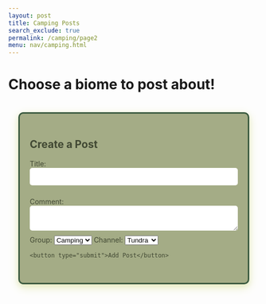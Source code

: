 ```yaml
---
layout: post 
title: Camping Posts
search_exclude: true
permalink: /camping/page2
menu: nav/camping.html
---
```


<style>
    .container {
        display: flex;
        flex-direction: column;
        align-items: center;
        width: 100%;
        max-width: 1200px;
        padding: 20px;
        box-sizing: border-box;
    }

    .form-container, .post-item {
        display: flex;
        flex-direction: column;
        width: 100%; 
        max-width: 800px; 
        background-color: #a4ac86;
        box-shadow: 0 4px 8px 0 #e9edc9, 0 6px 20px 0 #e9edc9;
        padding: 20px;
        border-radius: 10px;
        border: 3px solid #3a5a40;
        color: #414833;
        margin-bottom: 20px;
        box-sizing: border-box; 
    }

    .post-item h3, .post-item p {
        margin: 0 0 10px;
    }

    .form-container label {
        margin-bottom: 5px;
    }
    .form-container input, .form-container textarea {
        margin-bottom: 10px;
        padding: 10px;
        border-radius: 5px;
        border: none;
        width: 100%;
    }
    .form-container button {
        padding: 10px;
        border-radius: 5px;
        border: none;
        background-color: #a4ac86;
        color: #414833;
        cursor: pointer;
    }
    .details {
        display: flex;
        flex-direction: column;
        align-items: center;
        width: 100%;
        max-width: 1200px;
        padding: 20px;
        box-sizing: border-box;
    }

    .post-item h3 {
        margin: 0 0 10px;
    }
    .post-item p {
        margin: 5px 0;
    }

</style>

# Choose a biome to post about!
<!-- try new post function -->


<div class="container">
    <div class="form-container">
  <h2>Create a Post</h2>
  <form id="postForm">
    <label for="title">Title:</label>
    <input type="text" id="title" name="title" required>
    <p></p>
    <label for="comment">Comment:</label>
    <textarea id="comment" name="comment" required></textarea>
    <!-- Dropdowns for Group and Channel Selection -->
    <div class="dropdown-container">
      <label for="group-select">Group:</label>
      <select id="group-select" name="group">
        <option value="camping">Camping</option>
      </select>
      <label for="channel-select">Channel:</label>
      <select id="channel-select" name="channel">
        <option value=5>Tundra</option> <!-- original had both this and other parts with data-channel-id for the value portion. didn't work for my version so changed to value. this was how it is in the one channel post function -->
        <option value=6>Forest</option>
        <option value=7>Aquatic</option>
        <option value=8>Desert</option>
      </select>
    </div>

    <button type="submit">Add Post</button>
  </form>
  </div>

  <script>
  // Toggle visibility of item lists
  function toggleItems(id) {
    const selectedItem = document.getElementById(id);
    const currentState = selectedItem.style.display;
    selectedItem.style.display = currentState === 'none' ? 'block' : 'none';
  }

  // Handle item selection
  function selectItem(button, type, category) {
    const color = type === 'most' ? 'green' : 'red';
    button.style.backgroundColor = color;
    button.style.color = 'white';

    // Show the post form
    const formContainer = document.getElementById('form-container');
    formContainer.style.display = 'block';

    // Pre-fill form data based on the selected category
    document.getElementById('title').value = `${category} - ${type} favorite`;
    document.getElementById('comment').value = `I selected ${button.innerText} as my ${type} favorite because`;
    // Set the group to "camping" and set the category for the dropdown
    document.getElementById('group-select').value = 'camping';
    document.getElementById('channel-select').value = category;

    const channelID = button.getAttribute('data-channel-id');
    document.getElementById('postForm').setAttribute('data-channel-id', channelID); // Save the channel ID to the form
  }
</script>

<script type="module">
  import { pythonURI, fetchOptions } from '{{ site.baseurl }}/assets/js/api/config.js';

  // Fetch all arguments for a specific channel
  async function fetchArguments(channelId) {
    try {
      const response = await fetch(`${pythonURI}/api/posts/filter`, {
        ...fetchOptions,
        method: 'POST',
        headers: { 'Content-Type': 'application/json' },
        body: JSON.stringify({ channel_id: channelId })
      });

      if (!response.ok) throw new Error('Failed to fetch arguments: ' + response.statusText);

      const argumentsData = await response.json();
      argumentContainer.innerHTML = ""; // Clear existing arguments

      argumentsData.forEach(arg => {
        const card = document.createElement("div");
        card.classList.add("argument-card");

        const text = document.createElement("p");
        text.innerHTML = `<strong>${arg.user_name}:</strong> ${arg.comment}`; // Adjusted to match backend response structure

        card.appendChild(text);
        argumentContainer.appendChild(card);
      });
    } catch (error) {
      console.error('Error fetching arguments:', error);
    }
  }

  // Handle item selection
  function selectItem(button, type, category) {
    const color = type === 'most' ? 'green' : 'red';
    button.style.backgroundColor = color;
    button.style.color = 'white';

    // Create a post when an item is selected
    if (type === 'most') {
      document.getElementById('group-select').value = "camping";
      document.getElementById('channel-select').value = category;

      const postForm = document.getElementById('form-container');
      postForm.style.display = "block"; // Display post 
    }
  }

  // Handle form submission
  document.getElementById('postForm').addEventListener('submit', async (e) => {
    e.preventDefault();

    const title = document.getElementById('title').value;
    const comment = document.getElementById('comment').value;
    const group = document.getElementById('group-select').value;
    const channel = document.getElementById('channel-select').value;
    const channelID = document.getElementById('channel-select').value; // changed from original- now this will use the channel value that is chosen from channel select instead of data-channel-id
    const postData = {
      "title": title, 
      "comment": comment,
      "channel_id": channelID 
    }

    console.log(postData) // add this temporarily to see what comes up in inspect console 

    try {
      const response = await fetch(`${pythonURI}/api/post`, {
        ...fetchOptions,
        method: 'POST',
        headers: { 'Content-Type': 'application/json' },
        body: JSON.stringify(postData)
      });

      if (!response.ok) throw new Error('Failed to add post: ' + response.statusText);
      alert("Post added successfully!");

    } catch (error) {
      console.error('Error adding post:', error);
    }
  });
</script>


